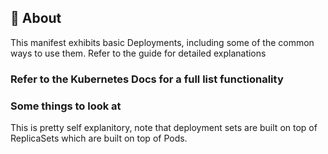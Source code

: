 ## 🧐 About <a name = "about"></a>
This manifest exhibits basic Deployments, including some of the common ways to use them. Refer to the guide for detailed explanations

### Refer to the Kubernetes Docs for a full list functionality

### Some things to look at

This is pretty self explanitory, note that deployment sets are built on top of ReplicaSets which are built on top of Pods.
